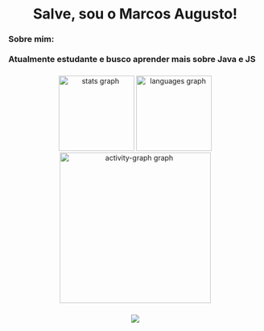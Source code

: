 <h1 align="center">Salve, sou o Marcos Augusto!</h1>

###

<h3 align="left">Sobre mim:<br><br>Atualmente estudante e busco aprender mais sobre Java e JS</h3>

###

<div align="center">
  <img src="https://github-readme-stats.vercel.app/api?username=marcxzpr&hide_title=false&hide_rank=false&show_icons=true&include_all_commits=true&count_private=true&disable_animations=false&theme=dark&locale=en&hide_border=false&order=1" height="150" alt="stats graph"  />
  <img src="https://github-readme-stats.vercel.app/api/top-langs?username=marcxzpr&locale=en&hide_title=false&layout=compact&card_width=320&langs_count=5&theme=dark&hide_border=false&order=2" height="150" alt="languages graph"  />
  <img src="https://github-readme-activity-graph.vercel.app/graph?username=marcxzpr&radius=16&theme=one-dark&area=true&order=5" height="300" alt="activity-graph graph"  />
</div>

###

<div align="center">
  <img src="https://visitor-badge.laobi.icu/badge?page_id=marcxzpr.marcxzpr&"  />
</div>

###
